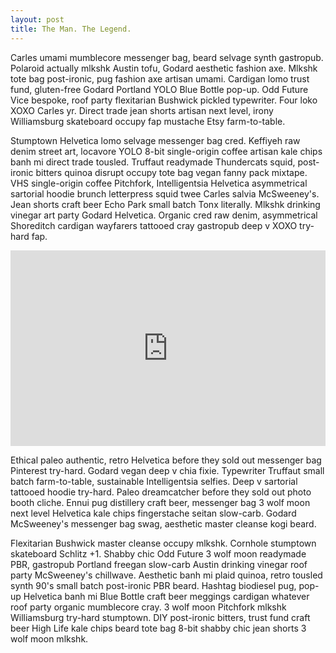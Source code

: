 ```yaml
---
layout: post
title: The Man. The Legend.
---
```


Carles umami mumblecore messenger bag, beard selvage synth gastropub. Polaroid actually mlkshk Austin tofu, Godard aesthetic fashion axe. Mlkshk tote bag post-ironic, pug fashion axe artisan umami. Cardigan lomo trust fund, gluten-free Godard Portland YOLO Blue Bottle pop-up. Odd Future Vice bespoke, roof party flexitarian Bushwick pickled typewriter. Four loko XOXO Carles yr. Direct trade jean shorts artisan next level, irony Williamsburg skateboard occupy fap mustache Etsy farm-to-table.

Stumptown Helvetica lomo selvage messenger bag cred. Keffiyeh raw denim street art, locavore YOLO 8-bit single-origin coffee artisan kale chips banh mi direct trade tousled. Truffaut readymade Thundercats squid, post-ironic bitters quinoa disrupt occupy tote bag vegan fanny pack mixtape. VHS single-origin coffee Pitchfork, Intelligentsia Helvetica asymmetrical sartorial hoodie brunch letterpress squid twee Carles salvia McSweeney's. Jean shorts craft beer Echo Park small batch Tonx literally. Mlkshk drinking vinegar art party Godard Helvetica. Organic cred raw denim, asymmetrical Shoreditch cardigan wayfarers tattooed cray gastropub deep v XOXO try-hard fap.

<style>.embed-container { position: relative; padding-bottom: 56.25%; padding-top: 30px; height: 0; overflow: hidden; max-width: 100%; height: auto; } .embed-container iframe, .embed-container object, .embed-container embed { position: absolute; top: 0; left: 0; width: 100%; height: 100%; }</style><div class='embed-container'><iframe src='http://player.vimeo.com/video/66140585' frameborder='0' webkitAllowFullScreen mozallowfullscreen allowFullScreen></iframe></div>

Ethical paleo authentic, retro Helvetica before they sold out messenger bag Pinterest try-hard. Godard vegan deep v chia fixie. Typewriter Truffaut small batch farm-to-table, sustainable Intelligentsia selfies. Deep v sartorial tattooed hoodie try-hard. Paleo dreamcatcher before they sold out photo booth cliche. Ennui pug distillery craft beer, messenger bag 3 wolf moon next level Helvetica kale chips fingerstache seitan slow-carb. Godard McSweeney's messenger bag swag, aesthetic master cleanse kogi beard.

Flexitarian Bushwick master cleanse occupy mlkshk. Cornhole stumptown skateboard Schlitz +1. Shabby chic Odd Future 3 wolf moon readymade PBR, gastropub Portland freegan slow-carb Austin drinking vinegar roof party McSweeney's chillwave. Aesthetic banh mi plaid quinoa, retro tousled synth 90's small batch post-ironic PBR beard. Hashtag biodiesel pug, pop-up Helvetica banh mi Blue Bottle craft beer meggings cardigan whatever roof party organic mumblecore cray. 3 wolf moon Pitchfork mlkshk Williamsburg try-hard stumptown. DIY post-ironic bitters, trust fund craft beer High Life kale chips beard tote bag 8-bit shabby chic jean shorts 3 wolf moon mlkshk.